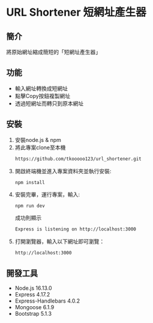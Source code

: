 # URL Shortener 短網址產生器
## 簡介
將原始網址縮成簡短的「短網址產生器」
## 功能
- 輸入網址轉換成短網址
- 點擊Copy按鈕複製網址
- 透過短網址而轉只到原本網址
## 安裝
1. 安裝node.js & npm
2. 將此專案clone至本機
   ```Bash
   https://github.com/tkooooo123/url_shortener.git
   ```
3. 開啟終端機並進入專案資料夾並執行安裝:
   ```Bash
   npm install
   ```
4. 安裝完畢，運行專案，輸入:
   ```
   npm run dev
   ```
   成功則顯示
   ```Bash
   Express is listening on http://localhost:3000
   ```
5. 打開瀏覽器，輸入以下網址即可瀏覽：
   ```Bash
   http://localhost:3000
   ```
## 開發工具
- Node.js 16.13.0
- Express 4.17.2
- Express-Handlebars 4.0.2
- Mongoose 6.1.9
- Bootstrap 5.1.3